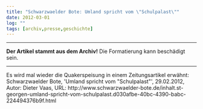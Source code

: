 ```yaml
---
title: "Schwarzwaelder Bote: Umland spricht vom \"Schulpalast\""
date: 2012-03-01
log: ""
tags: [archiv,presse,geschichte]
---
```

<hr><b>Der Artikel stammt aus dem Archiv!</b> Die Formatierung kann beschädigt sein.<hr>
Es wird mal wieder die Quakerspeisung in einem Zeitungsartikel erwähnt: Schwarzwaelder Bote, 'Umland spricht vom "Schulpalast"', 29.02.2012, Autor: Dieter Vaas, URL: http://www.schwarzwaelder-bote.de/inhalt.st-georgen-umland-spricht-vom-schulpalast.d030afbe-40bc-4390-babc-224494376b9f.html
